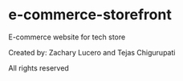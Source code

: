 # e-commerce-storefront
E-commerce website for tech store

Created by: Zachary Lucero and Tejas Chigurupati

All rights reserved
